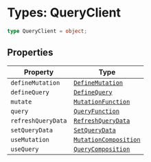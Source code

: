 # Types: QueryClient

```ts
type QueryClient = object;
```

## Properties

| Property | Type |
| ------ | ------ |
| <a id="definemutation"></a> `defineMutation` | [`DefineMutation`](DefineMutation.md) |
| <a id="definequery"></a> `defineQuery` | [`DefineQuery`](DefineQuery.md) |
| <a id="mutate"></a> `mutate` | [`MutationFunction`](MutationFunction.md) |
| <a id="query"></a> `query` | [`QueryFunction`](QueryFunction.md) |
| <a id="refreshquerydata"></a> `refreshQueryData` | [`RefreshQueryData`](RefreshQueryData.md) |
| <a id="setquerydata"></a> `setQueryData` | [`SetQueryData`](SetQueryData.md) |
| <a id="usemutation"></a> `useMutation` | [`MutationComposition`](MutationComposition.md) |
| <a id="usequery"></a> `useQuery` | [`QueryComposition`](QueryComposition.md) |

